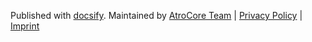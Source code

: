 Published with [docsify](https://docsify.js.org/). Maintained by [AtroCore Team](https://atrocore.com/) | [Privacy Policy](https://atrocore.com/privacy-policy) | [Imprint](https://atrocore.com/imprint)
 